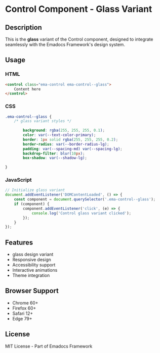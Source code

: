 # Control Component - Glass Variant

## Description
This is the **glass** variant of the Control component, designed to integrate seamlessly with the Emadocs Framework's design system.

## Usage

### HTML
```html
<control class="ema-control ema-control--glass">
    Content here
</control>
```

### CSS
```css
.ema-control--glass {
    /* glass variant styles */
    
        background: rgba(255, 255, 255, 0.1);
        color: var(--text-color-primary);
        border: 1px solid rgba(255, 255, 255, 0.2);
        border-radius: var(--border-radius-lg);
        padding: var(--spacing-md) var(--spacing-lg);
        backdrop-filter: blur(10px);
        box-shadow: var(--shadow-lg);
    
}
```

### JavaScript
```javascript
// Initialize glass variant
document.addEventListener('DOMContentLoaded', () => {
    const component = document.querySelector('.ema-control--glass');
    if (component) {
        component.addEventListener('click', (e) => {
            console.log('Control glass variant clicked');
        });
    }
});
```

## Features
- glass design variant
- Responsive design
- Accessibility support
- Interactive animations
- Theme integration

## Browser Support
- Chrome 60+
- Firefox 60+
- Safari 12+
- Edge 79+

## License
MIT License - Part of Emadocs Framework
